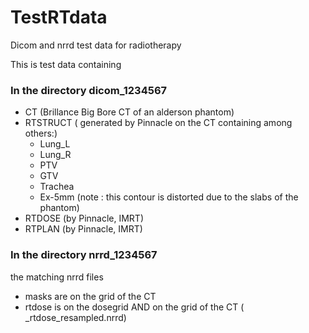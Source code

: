 # TestRTdata
Dicom and nrrd test data for radiotherapy

This is test data containing

### In the directory dicom_1234567

- CT (Brillance Big Bore CT of an alderson phantom)
- RTSTRUCT ( generated by Pinnacle on the CT containing among others:)
  - Lung_L
  - Lung_R
  - PTV
  - GTV
  - Trachea
  - Ex-5mm (note : this contour is distorted due to the slabs of the phantom)
- RTDOSE (by Pinnacle, IMRT)
- RTPLAN (by Pinnacle, IMRT)

### In the directory nrrd_1234567

the matching nrrd files
- masks are on the grid of the CT
- rtdose is on the dosegrid AND on the grid of the CT ( _rtdose_resampled.nrrd)
    
